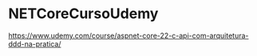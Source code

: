 # NETCoreCursoUdemy
https://www.udemy.com/course/aspnet-core-22-c-api-com-arquitetura-ddd-na-pratica/
